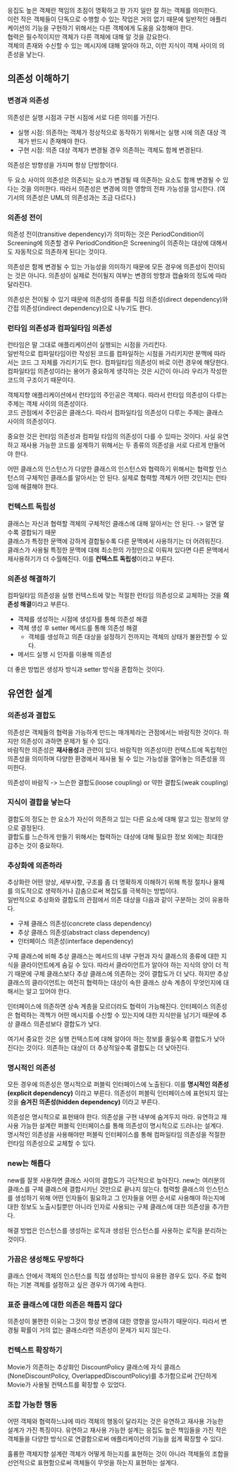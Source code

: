 응집도 높은 객체란 책임의 초점이  명확하고 한 가지 일만 잘 하는 객체를 의미한다.  
이런 작은 객체들이 단독으로 수행할 수 있는 작업은 거의 없기 때문에 일반적인 애플리케이션의 기능을 구현하기 위해서는 다른 객체에게 도움을 요청해야 한다.  
협력은 필수적이지만 객체가 다른 객체에 대해 알 것을 강요한다.  
객체의 존재와 수신할 수 있는 메시지에 대해 알아야 하고, 이런 지식이 객체 사이의 의존성을 낳는다.

## 의존성 이해하기
### 변경과 의존성
의존성은 실행 시점과 구현 시점에 서로 다른 의미를 가진다.
- 실행 시점: 의존하는 객체가 정상적으로 동작하기 위해서는 실행 시에 의존 대상 객체가 반드시 존재해야 한다.
- 구현 시점: 의존 대상 객체가 변경될 경우 의존하는 객체도 함께 변경된다.

의존성은 방향성을 가지며 항상 단방향이다.

두 요소 사이의 의존성은 의존되는 요소가 변경될 때 의존하는 요소도 함께 변경될 수 있다는 것을 의미한다. 
따라서 의존성은 변경에 의한 영향의 전파 가능성을 암시한다.
(여기서의 의존성은 UML의 의존성과는 조금 다르다.)

### 의존성 전이
의존성 전이(transitive dependency)가 의미하는 것은  PeriodCondition이 Screening에 의존할 경우 
PeriodCondition은 Screening이 의존하는 대상에 대해서도 자동적으로 의존하게 된다는 것이다.

의존성은 함께 변경될 수 있는 가능성을 의미하기 때문에 모든 경우에 의존성이 전이되는 것은 아니다.
의존성이 실제로 전이될지 여부는 변경의 방향과 캡슐화의 정도에 따라 달라진다.

의존성은 전이될 수 있기 때문에 의존성의 종류를 직접 의존성(direct dependency)와 간접 의존성(indirect dependency)으로 나누기도 한다.

### 런타임 의존성과 컴파일타임 의존성
런타임은 말 그대로 애플리케이션이 실행되는 시점을 가리킨다.  
일반적으로 컴파일타임이란 작성된 코드를 컴파일하는 시점을 가리키지만 문맥에 따라서는 코드 그 자체를 가리키기도 한다. 컴파일타임 의존성이 바로 이런 경우에 해당한다.
컴파일타임 의존성이라는 용어가 중요하게 생각하는 것은 시간이 아니라 우리가 작성한 코드의 구조이기 때문이다.

객체지향 애플리케이션에서 런타임의 주인공은 객체다. 따라서 런타임 의존성이 다루는 주제는 객체 사이의 의존성이다.  
코드 관점에서 주인공은 클래스다. 따라서 컴파일타임 의존성이 다루는 주제는 클래스 사이의 의존성이다.

중요한 것은 런타임 의존성과 컴파일 타임의 의존성이 다를 수 있따는 것이다.
사실 유연하고 재사용 가능한 코드를 설계하기 위해서는 두 종류의 의존성을 서로 다르게 만들어야 한다.

어떤 클래스의 인스턴스가 다양한 클래스의 인스턴스와 협력하기 위해서는 협력할 인스턴스의 구체적인 클래스를 알아서는 안 된다. 
실제로 협력할 객체가 어떤 것인지는 런타임에 해결해야 한다.

### 컨텍스트 독립성
클래스는 자신과 협력할 객체의 구체적인 클래스에 대해 알아서는 안 된다. -> 알면 알수록 결합되기 때문  
클래스가 특정한 문맥에 강하게 결합될수록 다른 문맥에서 사용하기는 더 어려워진다. 
클래스가 사용될 특정한 문맥에 대해 최소한의 가정만으로 이뤄져 있다면 다른 문맥에서 재사용하기가 더 수월해진다. 이를 **컨텍스트 독립성**이라고 부른다.

### 의존성 해결하기
컴파일타임 의존성을 실행 컨텍스트에 맞는 적절한 런타임 의존성으로 교체하는 것을 **의존성 해결**이라고 부른다.
- 객체를 생성하는 시점에 생성자를 통해 의존성 해결
- 객체 생성 후 setter 메서드를 통해 의존성 해결
  - 객체를 생성하고 의존 대상을 설정하기 전까지는 객체의 상태가 불완전할 수 있다.
- 메서드 실행 시 인자를 이용해 의존성

더 좋은 방법은 생성자 방식과 setter 방식을 혼합하는 것이다.

## 유연한 설계
### 의존성과 결합도
의존성은 객체들의 협력을 가능하게 만드는 매개체라는 관점에서는 바람직한 것이다. 하지만 의존성이 과하면 문제가 될 수 있다.  
바람직한 의존성은 **재사용성**과 관련이 있다. 
바람직한 의존성이란 컨텍스트에 독립적인 의존성을 의미하며 다양한 환경에서 재사용 될 수 있는 가능성을 열어놓는 의존성을 의미한다.

의존성이 바람직 -> 느슨한 결합도(loose coupling) or 약한 결합도(weak coupling)

### 지식이 결합을 낳는다
결합도의 정도는 한 요소가 자신이 의존하고 있는 다른 요소에 대해 알고 있는 정보의 양으로 결정된다.  
결합도를 느슨하게 만들기 위해서는 협력하는 대상에 대해 필요한 정보 외에는 최대한 감추는 것이 중요하다.

### 추상화에 의존하라
추상화란 어떤 양상, 세부사항, 구조를 좀 더 명확하게 이해하기 위해 특정 절차나 물체를 의도적으로 생략하거나 감춤으로써 복잡도를 극복하는 방법이다.  
일반적으로 추상화와 결합도의 관점에서 의존 대상을 다음과 같이 구분하는 것이 유용하다.
- 구체 클래스 의존성(concrete class dependency)
- 추상 클래스 의존성(abstract class dependency)
- 인터페이스 의존성(interface dependency)

구체 클래스에 비해 추상 클래스는 메서드의 내부 구현과 자식 클래스의 종류에 대한 지식을 클라이언트에게 숨길 수 있다. 
따라서 클라이언트가 알아야 하는 지식의 양이 더 적기 때문에 구체 클래스보다 추상 클래스에 의존하는 것이 결합도가 더 낮다. 
하지만 추상 클래스의 클라이언트는 여전히 협력하는 대상이 속한 클래스 상속 계층이 무엇인지에 대해서는 알고 있어야 한다.

인터페이스에 의존하면 상속 계층을 모르더라도 협력이 가능해진다. 
인터페이스 의존성은 협력하는 객첵가 어떤 메시지를 수신할 수 있는지에 대한 지식만을 남기기 때문에 추상 클래스 의존성보다 결합도가 낮다.

여기서 중요한 것은 실행 컨텍스트에 대해 알아야 하는 정보를 줄일수록 결합도가 낮아진다는 것이다.
의존하는 대상이 더 추상적일수록 결합도는 더 낮아진다.

### 명시적인 의존성
모든 경우에 의존성은 명시적으로 퍼블릭 인터페이스에 노출된다. 이를 **명시적인 의존성(explicit dependency)** 이라고 부른다.
의존성이 퍼블릭 인터페이스에 표현되지 않는 것을 **숨겨진 의존성(hidden dependency)** 이라고 부른다.

의존성은 명시적으로 표현돼야 한다. 의존성을 구현 내부에 숨겨두지 마라. 유연하고 재사용 가능한 설계란 퍼블릭 인터페이스를 통해 의존성이 명시적으로 드러나는 설계다.
명시적인 의존성을 사용해야만 퍼블릭 인터페이스를 통해 컴파일타임 의존성을 적절한 런타임 의존성으로 교체할 수 있다.

### new는 해롭다
new를 잘못 사용하면 클래스 사이의 결합도가 극단적으로 높아진다.
new는 여러분의 클래스를 구체 클래스에 결합시키닌 것만으로 끝나지 않는다. 
협력할 클래스의 인스턴스를 생성하기 위해 어떤 인자들이 필요하고 그 인자들을 어떤 순서로 사용해야 하는지에 대한 정보도 노출시킬뿐만 아니라 인자로 사용되는 구체 클래스에 대한 의존성을 추가한다.

해결 방법은 인스턴스를 생성하는 로직과 생성된 인스턴스를 사용하는 로직을 분리하는 것이다.

### 가끔은 생성해도 무방하다
클래스 안에서 객체의 인스턴스를 직접 생성하는 방식이 유용한 경우도 있다. 
주로 협력하는 기본 객체를 설정하고 싶은 경우가 여기에 속한다.

### 표준 클래스에 대한 의존은 해롭지 않다
의존성이 불편한 이유는 그것이 항상 변경에 대한 영향을 암시하기 때문이다. 
따라서 변경될 확률이 거의 없는 클래스라면 의존성이 문제가 되지 않는다.

### 컨텍스트 확장하기
Movie가 의존하는 추상화인 DiscountPolicy 클래스에 자식 클래스(NoneDiscountPolicy, OverlappedDiscountPolicy)를 추가함으로써 간단하게 Movie가 사용될 컨텍스트를 확장할 수 있었다.

### 조합 가능한 행동
어떤 객체와 협력하느냐에 따라 객체의 행동이 달라지는 것은 유연하고 재사용 가능한 설계가 가진 특징이다. 
유연하고 재사용 가능한 설계는 응집도 높은 책임들을 가진 작은 객체들을 다양한 방식으로 연결함으로써 애플리케이션의 기능을 쉽게 확장할 수 있다.

훌륭한 객체지향 설계란 객체가 어떻게 하는지를 표현하는 것이 아니라 객체들의 조합을 선언적으로 표현함으로써 객체들이 무엇을 하는지 표현하는 설계다.

